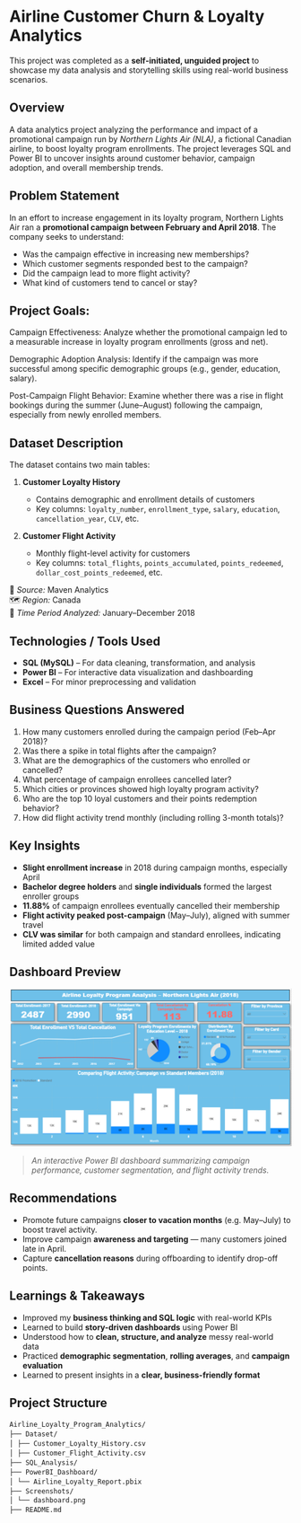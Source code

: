 # Airline Customer Churn & Loyalty Analytics
  This project was completed as a **self-initiated, unguided project** to showcase my data analysis and storytelling skills using real-world business scenarios.

## Overview
A data analytics project analyzing the performance and impact of a promotional campaign run by *Northern Lights Air (NLA)*, a fictional Canadian airline, to boost loyalty program enrollments. The project leverages SQL and Power BI to uncover insights around customer behavior, campaign adoption, and overall membership trends.

## Problem Statement
In an effort to increase engagement in its loyalty program, Northern Lights Air ran a **promotional campaign between February and April 2018**. The company seeks to understand:
- Was the campaign effective in increasing new memberships?
- Which customer segments responded best to the campaign?
- Did the campaign lead to more flight activity?
- What kind of customers tend to cancel or stay?

## Project Goals:
Campaign Effectiveness:
Analyze whether the promotional campaign led to a measurable increase in loyalty program enrollments (gross and net).

Demographic Adoption Analysis:
Identify if the campaign was more successful among specific demographic groups (e.g., gender, education, salary).

Post-Campaign Flight Behavior:
Examine whether there was a rise in flight bookings during the summer (June–August) following the campaign, especially from newly enrolled members.

## Dataset Description
The dataset contains two main tables:

1. **Customer Loyalty History**  
   - Contains demographic and enrollment details of customers
   - Key columns: `loyalty_number`, `enrollment_type`, `salary`, `education`, `cancellation_year`, `CLV`, etc.

2. **Customer Flight Activity**  
   - Monthly flight-level activity for customers
   - Key columns: `total_flights`, `points_accumulated`, `points_redeemed`, `dollar_cost_points_redeemed`, etc.

📁 *Source:* Maven Analytics  
🗺️ *Region:* Canada  
🧪 *Time Period Analyzed:* January–December 2018

## Technologies / Tools Used

- **SQL (MySQL)** – For data cleaning, transformation, and analysis  
- **Power BI** – For interactive data visualization and dashboarding  
- **Excel** – For minor preprocessing and validation  

## Business Questions Answered

1. How many customers enrolled during the campaign period (Feb–Apr 2018)?
2. Was there a spike in total flights after the campaign?
3. What are the demographics of the customers who enrolled or cancelled?
4. What percentage of campaign enrollees cancelled later?
5. Which cities or provinces showed high loyalty program activity?
6. Who are the top 10 loyal customers and their points redemption behavior?
7. How did flight activity trend monthly (including rolling 3-month totals)?

## Key Insights

-  **Slight enrollment increase** in 2018 during campaign months, especially April
-  **Bachelor degree holders** and **single individuals** formed the largest enroller groups
-  **11.88%** of campaign enrollees eventually cancelled their membership
-  **Flight activity peaked post-campaign** (May–July), aligned with summer travel
-  **CLV was similar** for both campaign and standard enrollees, indicating limited added value

## Dashboard Preview

![Dashboard Screenshot](https://github.com/prachisaladiya/Airline-loyalty-analysis/blob/main/Dashboard.png)

> *An interactive Power BI dashboard summarizing campaign performance, customer segmentation, and flight activity trends.*

## Recommendations

- Promote future campaigns **closer to vacation months** (e.g. May–July) to boost travel activity.
- Improve campaign **awareness and targeting** — many customers joined late in April.
- Capture **cancellation reasons** during offboarding to identify drop-off points.

## Learnings & Takeaways

- Improved my **business thinking and SQL logic** with real-world KPIs
- Learned to build **story-driven dashboards** using Power BI
- Understood how to **clean, structure, and analyze** messy real-world data
- Practiced **demographic segmentation**, **rolling averages**, and **campaign evaluation**
- Learned to present insights in a **clear, business-friendly format**

## Project Structure

```bash
Airline_Loyalty_Program_Analytics/
├── Dataset/
│ ├── Customer_Loyalty_History.csv
│ ├── Customer_Flight_Activity.csv
├── SQL_Analysis/
├── PowerBI_Dashboard/
│ └── Airline_Loyalty_Report.pbix
├── Screenshots/
│ └── dashboard.png
├── README.md
